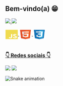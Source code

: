 ## Bem-vindo(a) 😁

 <div>
  <a href="https://github.com/SabrinaSouzass1">
   
  <img height="180em" src="https://github-readme-stats.vercel.app/api?username=SabrinaSouzass1&theme=tokyonight&show_icons=true)"/>
  <img height="180em" src="https://github-readme-stats.vercel.app/api/top-langs/?username=SabrinaSouzass1&layout=compact&langs_count=6&theme=tokyonight"/>

 
</div>
<div style="display: inline_block"><br>
  <img align="center" alt="Js" height="30" width="40" src="https://raw.githubusercontent.com/devicons/devicon/master/icons/javascript/javascript-plain.svg">
  <img align="center" alt="HTML" height="30" width="40" src="https://raw.githubusercontent.com/devicons/devicon/master/icons/html5/html5-original.svg">
  <img align="center" alt="CSS" height="30" width="40" src="https://raw.githubusercontent.com/devicons/devicon/master/icons/css3/css3-original.svg">
</div>
 
 <br>
 
  ### 👇 Redes sociais 👇
 
<div> 
  <a href="https://www.instagram.com/sabrinasouzass1/" target="_blank"><img src="https://img.shields.io/badge/-Instagram-%23E4405F?style=for-the-badge&logo=instagram&logoColor=white" target="_blank"></a>
  <a href="https://www.linkedin.com/in/sabrina-souza-4a470a25a/" target="_blank"><img src="https://img.shields.io/badge/-LinkedIn-%230077B5?style=for-the-badge&logo=linkedin&logoColor=white" target="_blank"></a> 
 
  ![Snake animation](https://github.com/SabrinaSouzass1/SabrinaSouzass1/blob/output/github-contribution-grid-snake.svg)
  

</div>
